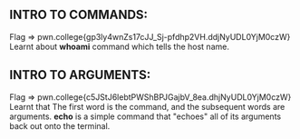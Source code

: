 ## INTRO TO COMMANDS: <br>
   Flag => pwn.college{gp3ly4wnZs17cJJ_Sj-pfdhp2VH.ddjNyUDL0YjM0czW} <br>
   Learnt about **whoami** command which tells the host name. <br>
## INTRO TO ARGUMENTS: <br>
   Flag => pwn.college{c5JStJ6lebtPWShBPJGajbV_8ea.dhjNyUDL0YjM0czW} <br>
   Learnt that The first word is the command, and the subsequent words are arguments. **echo** is a simple command that "echoes" all of its arguments back out onto the terminal.<br>
   
